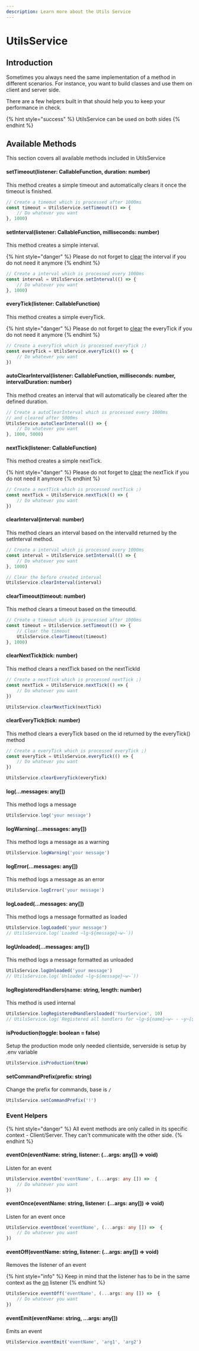 ```yaml
---
description: Learn more about the Utils Service
---
```


# UtilsService

## Introduction

Sometimes you always need the same implementation of a method in different scenarios. For instance, you want to build classes and use them on client and server side.

There are a few helpers built in that should help you to keep your performance in check.

{% hint style="success" %}
UtilsService can be used on both sides
{% endhint %}

## Available Methods

This section covers all available methods included in UtilsService

#### setTimeout\(listener: CallableFunction, duration: number\)

This method creates a simple timeout and automatically clears it once the timeout is finished.

```typescript
// Create a timeout which is processed after 1000ms
const timeout = UtilsService.setTimeout(() => {
    // Do whatever you want
}, 1000)
```

#### setInterval\(listener: CallableFunction, milliseconds: number\)

This method creates a simple interval.

{% hint style="danger" %}
Please do not forget to [clear](utilsservice.md#clearinterval-interval-number) the interval if you do not need it anymore
{% endhint %}

```typescript
// Create a interval which is processed every 1000ms
const interval = UtilsService.setInterval(() => {
    // Do whatever you want
}, 1000)
```

#### everyTick\(listener: CallableFunction\)

This method creates a simple everyTick.

{% hint style="danger" %}
Please do not forget to [clear](utilsservice.md#cleareverytick-tick-number) the everyTick if you do not need it anymore
{% endhint %}

```typescript
// Create a everyTick which is processed everyTick ;)
const everyTick = UtilsService.everyTick(() => {
    // Do whatever you want
})
```

#### autoClearInterval\(listener: CallableFunction, milliseconds: number, intervalDuration: number\)

This method creates an interval that will automatically be cleared after the defined duration.

```typescript
// Create a autoClearInterval which is processed every 1000ms 
// and cleared after 5000ms
UtilsService.autoClearInterval(() => {
    // Do whatever you want
}, 1000, 5000)
```

#### nextTick\(listener: CallableFunction\)

This method creates a simple nextTick.

{% hint style="danger" %}
Please do not forget to [clear](utilsservice.md#clearnexttick-tick-number) the nextTick if you do not need it anymore
{% endhint %}

```typescript
// Create a nextTick which is processed nextTick ;)
const nextTick = UtilsService.nextTick(() => {
    // Do whatever you want
})
```

#### clearInterval\(interval: number\)

This method clears an interval based on the intervalId returned by the setInterval method.

```typescript
// Create a interval which is processed every 1000ms
const interval = UtilsService.setInterval(() => {
    // Do whatever you want
}, 1000)

// Clear the before created interval
UtilsService.clearInterval(interval)
```

#### clearTimeout\(timeout: number\)

This method clears a timeout based on the timeoutId.

```typescript
// Create a timeout which is processed after 1000ms
const timeout = UtilsService.setTimeout(() => {
    // Clear the timeout
    UtilsService.clearTimeout(timeout)
}, 1000)
```

#### clearNextTick\(tick: number\)

This method clears a nextTick based on the nextTickId

```typescript
// Create a nextTick which is processed nextTick ;)
const nextTick = UtilsService.nextTick(() => {
    // Do whatever you want
})

UtilsService.clearNextTick(nextTick)
```

#### clearEveryTick\(tick: number\)

This method clears a everyTick based on the id returned by the everyTick\(\) method

```typescript
// Create a everyTick which is processed everyTick ;)
const everyTick = UtilsService.everyTick(() => {
    // Do whatever you want
})

UtilsService.clearEveryTick(everyTick)
```

#### log\(...messages: any\[\]\)

This method logs a message

```typescript
UtilsService.log('your message')
```

#### logWarning\(...messages: any\[\]\)

This method logs a message as a warning

```typescript
UtilsService.logWarning('your message')
```

#### logError\(...messages: any\[\]\)

This method logs a message as an error

```typescript
UtilsService.logError('your message')
```

#### logLoaded\(...messages: any\[\]\)

This method logs a message formatted as loaded

```typescript
UtilsService.logLoaded('your message')
// UtilsService.log(`Loaded ~lg~${message}~w~`))
```

#### logUnloaded\(...messages: any\[\]\)

This method logs a message formatted as unloaded

```typescript
UtilsService.logUnloaded('your message')
// UtilsService.log(`Unloaded ~lg~${message}~w~`))
```

#### logRegisteredHandlers\(name: string, length: number\)

This method is used internal

```typescript
UtilsService.logRegisteredHandlersloaded('YourService', 10)
// UtilsService.log(`Registered all handlers for ~lg~${name}~w~ - ~y~[${length}]~w~`);
```

#### isProduction\(toggle: boolean = false\)

Setup the production mode only needed clientside, serverside is setup by .env variable

```typescript
UtilsService.isProduction(true)
```

#### setCommandPrefix\(prefix: string\)

Change the prefix for commands, base is `/` 

```typescript
UtilsService.setCommandPrefix('!')
```

### Event Helpers

{% hint style="danger" %}
All event methods are only called in its specific context - Client/Server. They can't communicate with the other side.
{% endhint %}

#### eventOn\(eventName: string, listener: \(...args: any\[\]\) =&gt; void\)

Listen for an event

```typescript
UtilsService.eventOn('eventName', (...args: any []) =>  {
    // Do whatever you want
})
```

#### eventOnce\(eventName: string, listener: \(...args: any\[\]\) =&gt; void\)

Listen for an event once

```typescript
UtilsService.eventOnce('eventName', (...args: any []) =>  {
    // Do whatever you want
})
```

#### eventOff\(eventName: string, listener: \(...args: any\[\]\) =&gt; void\)

Removes the listener of an event

{% hint style="info" %}
Keep in mind that the listener has to be in the same context as the [on](utilsservice.md#eventon-eventname-string-listener-args-any-greater-than-void) listener
{% endhint %}

```typescript
UtilsService.eventOff('eventName', (...args: any []) =>  {
    // Do whatever you want
})
```

#### eventEmit\(eventName: string, ...args: any\[\]\)

Emits an event

```typescript
UtilsService.eventEmit('eventName', 'arg1', 'arg2')
```

